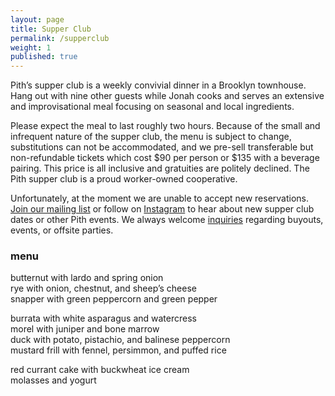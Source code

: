 ```yaml
---
layout: page
title: Supper Club
permalink: /supperclub
weight: 1
published: true
---
```

Pith’s supper club is a weekly convivial dinner in a Brooklyn townhouse. Hang out with nine other guests while Jonah cooks and serves an extensive and improvisational meal focusing on seasonal and local ingredients.

Please expect the meal to last roughly two hours. Because of the small and infrequent nature of the supper club, the menu is subject to change, substitutions can not be accommodated, and we pre-sell transferable but non-refundable tickets which cost $90 per person or $135 with a beverage pairing. This price is all inclusive and gratuities are politely declined. The Pith supper club is a proud worker-owned cooperative.  

Unfortunately, at the moment we are unable to accept new reservations. [Join our mailing list](http://eepurl.com/bZ8dIf) or follow on [Instagram](http://instagram.com/pithnyc) to hear about new supper club dates or other Pith events. We always welcome [inquiries](mailto:inquiries@pith.space) regarding buyouts, events, or offsite parties.  

### menu
butternut with lardo and spring onion  
rye with onion, chestnut, and sheep’s cheese  
snapper with green peppercorn and green pepper  

burrata with white asparagus and watercress  
morel with juniper and bone marrow  
duck with potato, pistachio, and balinese peppercorn  
mustard frill with fennel, persimmon, and puffed rice  

red currant cake with buckwheat ice cream  
molasses and yogurt  
